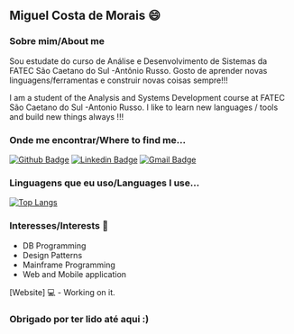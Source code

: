 ## Miguel Costa de Morais 😄

### Sobre mim/About me
Sou estudate do curso de Análise e Desenvolvimento de Sistemas da FATEC São Caetano do Sul -Antônio Russo. Gosto de aprender novas linguagens/ferramentas e construir novas coisas sempre!!!

I am a student of the Analysis and Systems Development course at FATEC São Caetano do Sul -Antonio Russo. I like to learn new languages / tools and build new things always !!!


### Onde me encontrar/Where to find me...
[![Github Badge](https://img.shields.io/badge/-Github-000?style=flat-square&logo=Github&logoColor=white&link=https://github.com/miguelmorais7)](https://github.com/miguelmorais7)
[![Linkedin Badge](https://img.shields.io/badge/-Miguel%20Morais-000?style=flat-square&logo=Linkedin&logoColor=white&link=https://www.linkedin.com/in/miguel-costa-de-morais-751b8a145/)](https://www.linkedin.com/in/miguel-costa-de-morais-751b8a145/) 
[![Gmail Badge](https://img.shields.io/badge/-miguelmorais.mcm@gmail.com-000?style=flat-square&logo=Gmail&logoColor=white&link=mailto:miguelmorais.mcm@gmail.com)](mailto:miguelmorais.mcm@gmail.com)


### Linguagens que eu uso/Languages I use...
[![Top Langs](https://github-readme-stats.vercel.app/api/top-langs/?username=miguelmorais7)](https://github.com/miguelmorais7/github-readme-stats)


### Interesses/Interests 🤔 

- DB Programming
- Design Patterns
- Mainframe Programming
- Web and Mobile application


[Website] 💻 - Working on it.


### Obrigado por ter lido até aqui :)
 

<!--
**miguelmorais7/miguelmorais7** is a ✨ _special_ ✨ repository because its `README.md` (this file) appears on your GitHub profile.

Here are some ideas to get you started:

- 🔭 I’m currently working on ...
- 🌱 I’m currently learning ...
- 👯 I’m looking to collaborate on ...
- 🤔 I’m looking for help with ...
- 💬 Ask me about ...
- 📫 How to reach me: ...
- 😄 Pronouns: ...
- ⚡ Fun fact: ...
-->

